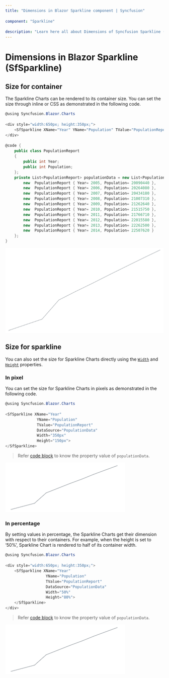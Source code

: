 ```yaml
---
title: "Dimensions in Blazor Sparkline component | Syncfusion"

component: "Sparkline"

description: "Learn here all about Dimensions of Syncfusion Sparkline (SfSparkline) component and more."
---
```


# Dimensions in Blazor Sparkline (SfSparkline)

## Size for container

The Sparkline Charts can be rendered to its container size. You can set the size through inline or CSS as demonstrated in the following code.

```csharp
@using Syncfusion.Blazor.Charts

<div style="width:650px; height:350px;">
    <SfSparkline XName="Year" YName="Population" TValue="PopulationReport" DataSource="PopulationData"></SfSparkline>
</div>

@code {
    public class PopulationReport
    {
        public int Year;
        public int Population;
    };
    private List<PopulationReport> populationData = new List<PopulationReport> {
        new  PopulationReport { Year= 2005, Population= 20090440 },
        new  PopulationReport { Year= 2006, Population= 20264080 },
        new  PopulationReport { Year= 2007, Population= 20434180 },
        new  PopulationReport { Year= 2008, Population= 21007310 },
        new  PopulationReport { Year= 2009, Population= 21262640 },
        new  PopulationReport { Year= 2010, Population= 21515750 },
        new  PopulationReport { Year= 2011, Population= 21766710 },
        new  PopulationReport { Year= 2012, Population= 22015580 },
        new  PopulationReport { Year= 2013, Population= 22262500 },
        new  PopulationReport { Year= 2014, Population= 22507620 }
    };
}
```

![Sparkline Charts with Container Sample](./images/SparklineDimension/ContainerSize.png)

## Size for sparkline

You can also set the size for Sparkline Charts directly using the [`Width`](https://help.syncfusion.com/cr/blazor/Syncfusion.Blazor.Charts.SfSparkline-1.html#Syncfusion_Blazor_Charts_SfSparkline_1_Width) and [`Height`](https://help.syncfusion.com/cr/blazor/Syncfusion.Blazor.Charts.SfSparkline-1.html#Syncfusion_Blazor_Charts_SfSparkline_1_Height) properties.

### In pixel

You can set the size for Sparkline Charts in pixels as demonstrated in the following code.

```csharp
@using Syncfusion.Blazor.Charts

<SfSparkline XName="Year"
              YName="Population"
              TValue="PopulationReport"
              DataSource="PopulationData"
              Width="350px"
              Height="150px">
</SfSparkline>
```

> Refer [code block](#size-for-container) to know the property value of `populationData`.

![Sparkline Charts with size in pixel](./images/SparklineDimension/Inpixel.png)

### In percentage

By setting values in percentage, the Sparkline Charts get their dimension with respect to their containers. For example, when the height is set to ‘50%’, Sparkline Chart is rendered to half of its container width.

```csharp
@using Syncfusion.Blazor.Charts

<div style="width:650px; height:350px;">
    <SfSparkline XName="Year"
                  YName="Population"
                  TValue="PopulationReport"
                  DataSource="PopulationData"
                  Width="50%"
                  Height="80%">
    </SfSparkline>
</div>
```

> Refer [code block](#size-for-container) to know the property value of `populationData`.

![Sparkline Charts with size in percentage](./images/SparklineDimension/Inpercentage.png)